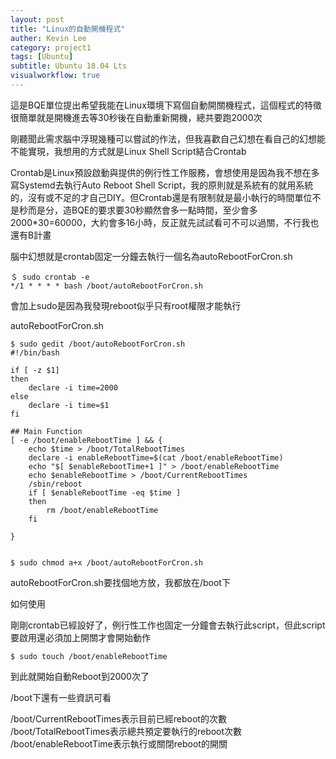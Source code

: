 ```yaml
---
layout: post
title: "Linux的自動開機程式"
auther: Kevin Lee
category: project1
tags: [Ubuntu]
subtitle: Ubuntu 18.04 Lts
visualworkflow: true
---
```


這是BQE單位提出希望我能在Linux環境下寫個自動開關機程式，這個程式的特徵很簡單就是開機進去等30秒後在自動重新開機，總共要跑2000次

剛聽聞此需求腦中浮現幾種可以嘗試的作法，但我喜歡自己幻想在看自己的幻想能不能實現，我想用的方式就是Linux Shell Script結合Crontab

Crontab是Linux預設啟動與提供的例行性工作服務，會想使用是因為我不想在多寫Systemd去執行Auto Reboot Shell Script，我的原則就是系統有的就用系統的，沒有或不足的才自己DIY。但Crontab還是有限制就是最小執行的時間單位不是秒而是分，造BQE的要求要30秒顯然會多一點時間，至少會多2000*30=60000，大約會多16小時，反正就先試試看可不可以過關，不行我也還有B計畫

腦中幻想就是crontab固定一分鐘去執行一個名為autoRebootForCron.sh

```
＄ sudo crontab -e
*/1 * * * * bash /boot/autoRebootForCron.sh
```

會加上sudo是因為我發現reboot似乎只有root權限才能執行

autoRebootForCron.sh

```
$ sudo gedit /boot/autoRebootForCron.sh
#!/bin/bash

if [ -z $1]
then
	declare -i time=2000
else
	declare -i time=$1
fi

## Main Function
[ -e /boot/enableRebootTime ] && {
	echo $time > /boot/TotalRebootTimes
	declare -i enableRebootTime=$(cat /boot/enableRebootTime)
	echo "$[ $enableRebootTime+1 ]" > /boot/enableRebootTime
	echo $enableRebootTime > /boot/CurrentRebootTimes
	/sbin/reboot
	if [ $enableRebootTime -eq $time ]
	then
		rm /boot/enableRebootTime
	fi
	
}


$ sudo chmod a+x /boot/autoRebootForCron.sh
```

autoRebootForCron.sh要找個地方放，我都放在/boot下

如何使用

剛剛crontab已經設好了，例行性工作也固定一分鐘會去執行此script，但此script要啟用還必須加上開關才會開始動作

```
$ sudo touch /boot/enableRebootTime
```

到此就開始自動Reboot到2000次了

/boot下還有一些資訊可看

/boot/CurrentRebootTimes表示目前已經reboot的次數
/boot/TotalRebootTimes表示總共預定要執行的reboot次數
/boot/enableRebootTime表示執行或關閉reboot的開關
